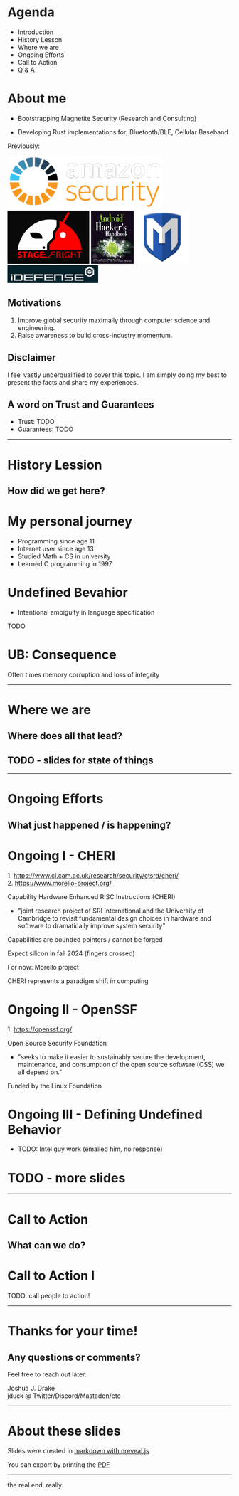 # Agenda

- Introduction
- History Lesson
- Where we are
- Ongoing Efforts
- Call to Action
- Q & A


# About me

- Bootstrapping Magnetite Security (Research and Consulting)

- Developing Rust implementations for; Bluetooth/BLE, Cellular Baseband

Previously:
<div class="about-logos">
 <img height=120px src="/lib/img/amsec-trans-w.png" />
 <img height=120px src="/lib/img/sflogo.png" />
 <img height=120px src="/lib/img/ahh.png" />
 <img height=120px src="/lib/img/msf.svg" />
 <img height=40px src="/lib/img/idef.png" />
</div>


## Motivations

1. Improve global security maximally through computer science and engineering.
2. Raise awareness to build cross-industry momentum.


## Disclaimer

I feel vastly underqualified to cover this topic. I am simply doing my
best to present the facts and share my experiences.


## A word on Trust and Guarantees

- Trust: TODO
- Guarantees: TODO

---

<!-- .slide: class="ctitle" -->
# History Lession
<div class="ctitle-line"></div>

## How did we get here?


# My personal journey

* Programming since age 11
* Internet user since age 13
* Studied Math + CS in university
* Learned C programming in 1997


# Undefined Bevahior

- Intentional ambiguity in language specification

TODO


# UB: Consequence

Often times memory corruption and loss of integrity

---

<!-- .slide: class="ctitle" -->
# Where we are
<div class="ctitle-line"></div>

## Where does all that lead?


## TODO - slides for state of things

---

<!-- .slide: class="ctitle" -->
# Ongoing Efforts
<div class="ctitle-line"></div>

## What just happened / is happening?



# Ongoing I - CHERI

<div class="footnote">
1. <a href="https://www.cl.cam.ac.uk/research/security/ctsrd/cheri/">https://www.cl.cam.ac.uk/research/security/ctsrd/cheri/</a><br />
2. <a href="https://www.morello-project.org/">https://www.morello-project.org/</a>
</div>

Capability Hardware Enhanced RISC Instructions (CHERI)
 - "joint research project of SRI International and the University of Cambridge to revisit fundamental design choices in hardware and software to dramatically improve system security"

Capabilities are bounded pointers / cannot be forged

Expect silicon in fall 2024 (fingers crossed)

For now: Morello project

<aside class="notes">
CHERI represents a paradigm shift in computing
</aside>


# Ongoing II - OpenSSF

<div class="footnote">1. <a href="https://openssf.org/">https://openssf.org/</a></div>

Open Source Security Foundation
 - "seeks to make it easier to sustainably secure the development, maintenance, and consumption of the open source software (OSS) we all depend on."

Funded by the Linux Foundation


# Ongoing III - Defining Undefined Behavior

- TODO: Intel guy work (emailed him, no response)


# TODO - more slides

---

<!-- .slide: class="ctitle" -->
# Call to Action
<div class="ctitle-line"></div>

## What can we do?


# Call to Action I

TODO: call people to action!

---

<!-- .slide: class="discussion" -->
# Thanks for your time!

## Any questions or comments?

Feel free to reach out later:
<div class="contactinfo">
Joshua J. Drake<br />
jduck @ Twitter/Discord/Mastadon/etc<br />
</div>

---

# About these slides

Slides were created in <a href="https://revealjs.com/markdown/">markdown with nreveal.js</a>

You can export by printing the <a href="/?print-pdf">PDF</a>

---

<div class="fin">the real end. really.</div>

